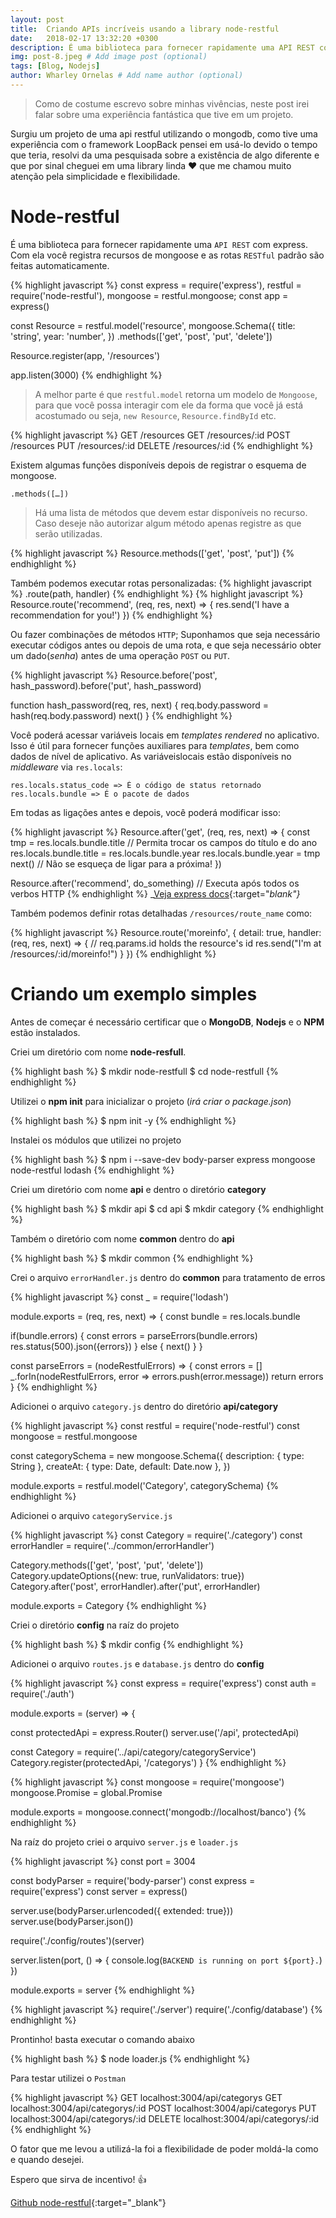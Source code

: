 ```yaml
---
layout: post
title:  Criando APIs incríveis usando a library node-restful
date:   2018-02-17 13:32:20 +0300
description: É uma biblioteca para fornecer rapidamente uma API REST com express. Com ela você registra recursos de mongoose e as rotas RESTful padrão são feitas automaticamente. # Add post description (optional)
img: post-8.jpeg # Add image post (optional)
tags: [Blog, Nodejs]
author: Wharley Ornelas # Add name author (optional)
---
```


> Como de costume escrevo sobre minhas vivências, neste post irei falar sobre uma experiência fantástica que tive em um projeto.

Surgiu um projeto de uma api restful utilizando o mongodb, como tive uma experiência com o framework LoopBack pensei em usá-lo devido o tempo que teria, resolvi da uma pesquisada sobre a existência de algo diferente e que por sinal cheguei em uma library linda :heart: que me chamou muito atenção pela simplicidade e flexibilidade.

# Node-restful

É uma biblioteca para fornecer rapidamente uma `API REST` com express. Com ela você registra recursos de mongoose e as rotas `RESTful` padrão são feitas automaticamente.

{% highlight javascript %}
const express = require('express'),
    restful = require('node-restful'),
    mongoose = restful.mongoose;
const app = express()

const Resource = restful.model('resource', mongoose.Schema({
    title: 'string',
    year: 'number',
  })
  .methods(['get', 'post', 'put', 'delete'])

Resource.register(app, '/resources')

app.listen(3000)
{% endhighlight %}

> A melhor parte é que `restful.model` retorna um modelo de `Mongoose`, para que você possa interagir com ele da forma que você já está acostumado ou seja, `new Resource`, `Resource.findById` etc.

{% highlight javascript %}
GET /resources
GET /resources/:id
POST /resources
PUT /resources/:id
DELETE /resources/:id
{% endhighlight %}

Existem algumas funções disponíveis depois de registrar o esquema de mongoose.

```
.methods([…])
```

> Há uma lista de métodos que devem estar disponíveis no recurso. Caso deseje não autorizar algum método apenas registre as que serão utilizadas.

{% highlight javascript %}
Resource.methods(['get', 'post', 'put'])
{% endhighlight %}

Também podemos executar rotas personalizadas:
{% highlight javascript %}
.route(path, handler)
{% endhighlight %}
{% highlight javascript %}
Resource.route('recommend', (req, res, next) => {
  res.send('I have a recommendation for you!')
})
{% endhighlight %}

Ou fazer combinações de métodos `HTTP`; Suponhamos que seja necessário executar códigos antes ou depois de uma rota, e que seja necessário obter um dado(_senha_) antes de uma operação `POST` ou `PUT`.

{% highlight javascript %}
Resource.before('post', hash_password).before('put', hash_password)

function hash_password(req, res, next) {
  req.body.password = hash(req.body.password)
  next()
}
{% endhighlight %}

Você poderá acessar variáveis ​​locais em _templates rendered_ no aplicativo. Isso é útil para fornecer funções auxiliares para _templates_, bem como dados de nível de aplicativo. As variáveis ​​locais estão disponíveis no _middleware_ via `res.locals`:

```
res.locals.status_code => É o código de status retornado
res.locals.bundle => É o pacote de dados
```

Em todas as ligações antes e depois, você poderá modificar isso:

{% highlight javascript %}
Resource.after('get', (req, res, next) => {
  const tmp = res.locals.bundle.title // Permita trocar os campos do título e do ano
  res.locals.bundle.title = res.locals.bundle.year
  res.locals.bundle.year = tmp
  next() // Não se esqueça de ligar para a próxima!
})

Resource.after('recommend', do_something) // Executa após todos os verbos HTTP
{% endhighlight %}
_[Veja express docs][express]{:target="_blank"}_

Também podemos definir rotas detalhadas `/resources/route_name` como:

{% highlight javascript %}
Resource.route('moreinfo', {
    detail: true,
    handler: (req, res, next) => {
        // req.params.id holds the resource's id
        res.send("I'm at /resources/:id/moreinfo!")
    }
})
{% endhighlight %}

# Criando um exemplo simples

Antes de começar é necessário certificar que o **MongoDB**, **Nodejs** e o **NPM** estão instalados.

Criei um diretório com nome **node-resfull**.

{% highlight bash %}
$ mkdir node-restfull 
$ cd node-restfull
{% endhighlight %}

Utilizei o **npm init** para inicializar o projeto (_irá criar o package.json_)

{% highlight bash %}
$ npm init -y
{% endhighlight %}

Instalei os módulos que utilizei no projeto

{% highlight bash %}
$ npm i --save-dev body-parser express mongoose node-restful lodash
{% endhighlight %}

Criei um diretório com nome **api** e dentro o diretório **category**

{% highlight bash %}
$ mkdir api
$ cd api
$ mkdir category
{% endhighlight %}

Também o diretório com nome **common** dentro do **api**

{% highlight bash %}
$ mkdir common
{% endhighlight %}

Crei o arquivo `errorHandler.js` dentro do **common** para tratamento de erros

{% highlight javascript %}
const _ = require('lodash')

module.exports = (req, res, next) => {
  const bundle = res.locals.bundle

  if(bundle.errors) {
    const errors = parseErrors(bundle.errors)
    res.status(500).json({errors})
  } else {
      next()
  }
}

const parseErrors = (nodeRestfulErrors) => {
  const errors = []
  _.forIn(nodeRestfulErrors, error => errors.push(error.message))
  return errors
}
{% endhighlight %}

Adicionei o arquivo `category.js` dentro do diretório **api/category**

{% highlight javascript %}
const restful = require('node-restful')
const mongoose = restful.mongoose

const categorySchema = new mongoose.Schema({
	description: { type: String },
	createAt: { type: Date, default: Date.now },
})

module.exports = restful.model('Category', categorySchema)
{% endhighlight %}

Adicionei o arquivo `categoryService.js`

{% highlight javascript %}
const Category = require('./category')
const errorHandler = require('../common/errorHandler')

Category.methods(['get', 'post', 'put', 'delete'])
Category.updateOptions({new: true, runValidators: true})
Category.after('post', errorHandler).after('put', errorHandler)

module.exports = Category
{% endhighlight %}

Criei o diretório **config** na raíz do projeto

{% highlight bash %}
$ mkdir config
{% endhighlight %}

Adicionei o arquivo `routes.js` e `database.js` dentro do **config**

{% highlight javascript %}
const express = require('express')
const auth = require('./auth')

module.exports = (server) => {

  const protectedApi = express.Router()
  server.use('/api', protectedApi)

  const Category = require('../api/category/categoryService')
  Category.register(protectedApi, '/categorys')
}
{% endhighlight %}

{% highlight javascript %}
const mongoose = require('mongoose')
mongoose.Promise = global.Promise

module.exports = mongoose.connect('mongodb://localhost/banco')
{% endhighlight %}

Na raíz do projeto criei o arquivo `server.js` e `loader.js`

{% highlight javascript %}
const port = 3004

const bodyParser = require('body-parser')
const express = require('express')
const server = express()

server.use(bodyParser.urlencoded({ extended: true}))
server.use(bodyParser.json())

require('./config/routes')(server)

server.listen(port, () => {
	console.log(`BACKEND is running on port ${port}.`)
})

module.exports = server
{% endhighlight %}

{% highlight javascript %}
require('./server')
require('./config/database')
{% endhighlight %}

Prontinho! basta executar o comando abaixo

{% highlight bash %}
$ node loader.js
{% endhighlight %}

Para testar utilizei o `Postman`

{% highlight javascript %}
GET localhost:3004/api/categorys
GET localhost:3004/api/categorys/:id
POST localhost:3004/api/categorys
PUT localhost:3004/api/categorys/:id
DELETE localhost:3004/api/categorys/:id
{% endhighlight %}

O fator que me levou a utilizá-la foi a flexibilidade de poder moldá-la como e quando desejei.

Espero que sirva de incentivo! :+1:

[Github node-restful](https://github.com/baugarten/node-restful){:target="_blank"}


[express]: http://expressjs.com/en/api.html